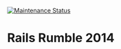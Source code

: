 [![Maintenance Status](https://img.shields.io/badge/maintenance-unmaintained-red.svg)](https://img.shields.io/badge/maintenance-unmaintained-red.svg)

# Rails Rumble 2014
